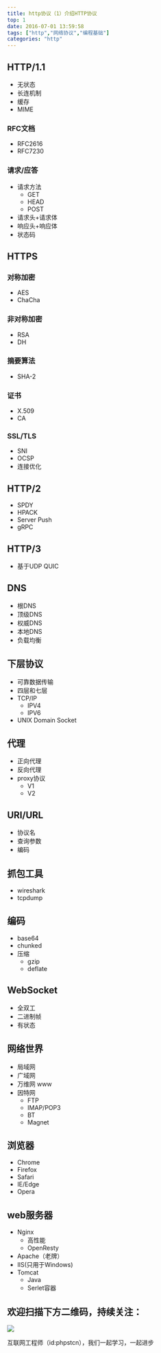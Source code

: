 ```yaml
---
title: http协议（1）介绍HTTP协议
top: 1
date: 2016-07-01 13:59:58
tags: ["http","网络协议","编程基础"]
categories: "http"
---
```

## HTTP/1.1
- 无状态
- 长连机制
- 缓存
- MIME
### RFC文档
- RFC2616
- RFC7230
### 请求/应答
- 请求方法
    - GET
    - HEAD
    - POST
- 请求头+请求体
- 响应头+响应体
- 状态码
## HTTPS
### 对称加密
- AES
- ChaCha
### 非对称加密
- RSA
- DH
### 摘要算法
- SHA-2
### 证书
- X.509
- CA
### SSL/TLS
- SNI
- OCSP
- 连接优化
## HTTP/2
- SPDY
- HPACK
- Server Push
- gRPC

## HTTP/3
- 基于UDP QUIC

## DNS
- 根DNS
- 顶级DNS
- 权威DNS
- 本地DNS
- 负载均衡
## 下层协议
- 可靠数据传输
- 四层和七层
- TCP/IP
    - IPV4
    - IPV6
- UNIX Domain Socket
## 代理
- 正向代理
- 反向代理
- proxy协议
    - V1
    - V2
## URI/URL
- 协议名
- 查询参数
- 编码

## 抓包工具
- wireshark
- tcpdump
## 编码
- base64
- chunked
- 压缩
    - gzip
    - deflate
## WebSocket
- 全双工
- 二进制帧
- 有状态
## 网络世界
- 局域网
- 广域网
- 万维网 www
- 因特网
    - FTP
    - IMAP/POP3
    - BT
    - Magnet
## 浏览器
- Chrome
- Firefox
- Safari
- IE/Edge
- Opera
## web服务器
- Nginx
    - 高性能
    - OpenResty
- Apache（老牌）
- IIS(只用于Windows)
- Tomcat
    - Java
    - Serlet容器
## 欢迎扫描下方二维码，持续关注：
![](https://ww1.sinaimg.cn/large/a616b9a4gy1g4xzv954a4j20760763yo.jpg)

互联网工程师（id:phpstcn），我们一起学习，一起进步